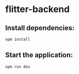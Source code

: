 # flitter-backend

## Install dependencies: 

```sh
npm install
```

## Start the application:

```sh
npm run dev
```
